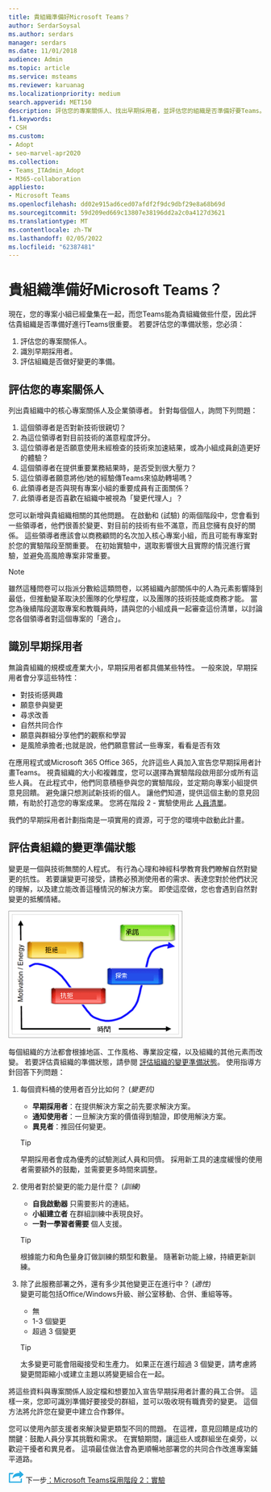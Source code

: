 ```yaml
---
title: 貴組織準備好Microsoft Teams？
author: SerdarSoysal
ms.author: serdars
manager: serdars
ms.date: 11/01/2018
audience: Admin
ms.topic: article
ms.service: msteams
ms.reviewer: karuanag
ms.localizationpriority: medium
search.appverid: MET150
description: 評估您的專案關係人、找出早期採用者，並評估您的組織是否準備好要Teams。
f1.keywords:
- CSH
ms.custom:
- Adopt
- seo-marvel-apr2020
ms.collection:
- Teams_ITAdmin_Adopt
- M365-collaboration
appliesto:
- Microsoft Teams
ms.openlocfilehash: dd02e915ad6ced07afdf2f9dc9dbf29e8a68b69d
ms.sourcegitcommit: 59d209ed669c13807e38196dd2a2c0a4127d3621
ms.translationtype: MT
ms.contentlocale: zh-TW
ms.lasthandoff: 02/05/2022
ms.locfileid: "62387481"
---
```

# <a name="how-ready-is-your-organization-for-microsoft-teams"></a>貴組織準備好Microsoft Teams？

現在，您的專案小組已經彙集在一起，而您Teams能為貴組織做些什麼，因此評估貴組織是否準備好進行Teams很重要。 若要評估您的準備狀態，您必須：

1. 評估您的專案關係人。
2. 識別早期採用者。
3. 評估組織是否做好變更的準備。 

## <a name="assess-your-stakeholders"></a>評估您的專案關係人

列出貴組織中的核心專案關係人及企業領導者。 針對每個個人，詢問下列問題：
 
1. 這個領導者是否對新技術很親切？
2. 為這位領導者對目前技術的滿意程度評分。
3. 這位領導者是否願意使用未經檢查的技術來加速結果，或為小組成員創造更好的體驗？
4. 這個領導者在提供重要業務結果時，是否受到很大壓力？ 
5. 這位領導者願意將他/她的經驗傳Teams來協助轉場嗎？
6. 此領導者是否與現有專案小組的重要成員有正面關係？
7. 此領導者是否喜歡在組織中被視為「變更代理人」？  

您可以新增與貴組織相關的其他問題。 在啟動和 (試驗) 的兩個階段中，您會看到一些領導者，他們很善於變更、對目前的技術有些不滿意，而且您擁有良好的關係。 這些領導者應該會以商務顧問的名次加入核心專案小組，而且可能有專案對於您的實驗階段至關重要。 在初始實驗中，選取影響很大且實際的情況進行實驗，並避免高風險專案非常重要。
   
> [!NOTE]
> 雖然這種問卷可以指派分數給這類問卷，以將組織內部關係中的人為元素影響降到最低，但推動變革取決於團隊的化學程度，以及團隊的技術技能或商務才能。 當您為後續階段選取專案和教職員時，請與您的小組成員一起審查這份清單，以討論您各個領導者對這個專案的「適合」。 

## <a name="identify-early-adopters"></a>識別早期採用者

無論貴組織的規模或產業大小，早期採用者都具備某些特性。 一般來說，早期採用者會分享這些特性：

- 對技術感興趣
- 願意參與變更
- 尋求改善
- 自然共同合作
- 願意與群組分享他們的觀察和學習
- 是風險承擔者;也就是說，他們願意嘗試一些專案，看看是否有效

在應用程式或Microsoft 365 Office 365，允許這些人員加入宣告您早期採用者計畫Teams。 視貴組織的大小和複雜度，您可以選擇為實驗階段啟用部分或所有這些人員。 在此程式中，他們同意積極參與您的實驗階段，並定期向專案小組提供意見回饋。 避免讓只想測試新技術的個人。 讓他們知道，提供這個主動的意見回饋，有助於打造您的專案成果。 您將在階段 2 - 實驗使用此 [人員清單](teams-adoption-phase2-experiment.md)。

我們的早期採用者計劃指南是一項實用的資源，可于您的環境中啟動此計畫。  
 
## <a name="assess-your-organizations-readiness-for-change"></a>評估貴組織的變更準備狀態

變更是一個與技術無關的人程式。 有行為心理和神經科學教育我們瞭解自然對變更的抗性。 若要讓變更可接受，請務必預測使用者的需求、表達您對於他們狀況的理解，以及建立能改善這種情況的解決方案。 即使這麼做，您也會遇到自然對變更的抵觸情緒。  

![Graph，說明對變更的阻力。](media/teams-adoption-resistance.png)

每個組織的方法都會根據地區、工作風格、專業設定檔，以及組織的其他元素而改變。 若要評估貴組織的準備狀態，請參閱 [評估組織的變更準備狀態](upgrade-org-change-readiness.md)。 使用指導方針回答下列問題：

1. 每個資料桶的使用者百分比如何？  (*變更抗)*
    - **早期採用者**：在提供解決方案之前先要求解決方案。
    - **通知使用者**：一旦解決方案的價值得到驗證，即使用解決方案。
    - **異見者**：推回任何變更。
    
   > [!TIP]
   > 早期採用者會成為優秀的試驗測試人員和同儕。 採用新工具的速度緩慢的使用者需要額外的鼓勵，並需要更多時間來調整。 

2. 使用者對於變更的能力是什麼？  (*訓練)*
    - **自我啟動器** 只需要影片的連結。
    - **小組建立者** 在群組訓練中表現良好。
    - **一對一學習者需要** 個人支援。

    > [!TIP]
    > 根據能力和角色量身訂做訓練的類型和數量。 隨著新功能上線，持續更新訓練。

3. 除了此服務部署之外，還有多少其他變更正在進行中？  (*適性)* <br/>變更可能包括Office/Windows升級、辦公室移動、合併、重組等等。
    - 無
    - 1-3 個變更
    - 超過 3 個變更
 
    > [!TIP] 
    > 太多變更可能會阻礙接受和生產力。 如果正在進行超過 3 個變更，請考慮將變更間距縮小或建立主題以將變更組合在一起。  

將這些資料與專案關係人設定檔和想要加入宣告早期採用者計畫的員工合併。 這樣一來，您即可識別準備好要接受的群組，並可以吸收現有職責旁的變更。 這個方法將允許您在變更中建立合作夥伴。

您可以使用內部支援者來解決變更類型不同的問題。 在這裡，意見回饋是成功的關鍵：鼓勵人員分享其挑戰和需求。 在實驗期間，讓這些人或群組坐在桌旁，以歡迎干擾者和異見者。 這項最佳做法會為更順暢地部署您的共同合作改進專案鋪平道路。  

![代表下一個步驟的圖示。](media/teams-adoption-next-icon.png) 下一步[：Microsoft Teams採用階段 2：實驗](teams-adoption-phase2-experiment.md) 
